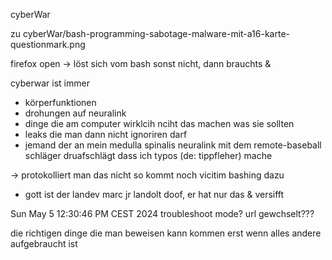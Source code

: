 cyberWar


zu cyberWar/bash-programming-sabotage-malware-mit-a16-karte-questionmark.png

firefox open -> löst sich vom bash
sonst nicht, dann brauchts &

cyberwar ist immer 
 * körperfunktionen
 * drohungen auf neuralink
 * dinge die am computer wirklcih nciht das machen was sie sollten
 * leaks die man dann nicht ignoriren darf
 * jemand der an mein medulla spinalis neuralink mit dem remote-baseball schläger druafschlägt dass ich typos (de: tippfleher) mache

 -> protokolliert man das nicht so kommt noch vicitim bashing dazu
 * gott ist der landev marc jr landolt doof, er hat nur das & versifft


Sun May  5 12:30:46 PM CEST 2024
troubleshoot mode?
url gewchselt???

die richtigen dinge die man beweisen kann kommen erst wenn alles andere aufgebraucht ist

